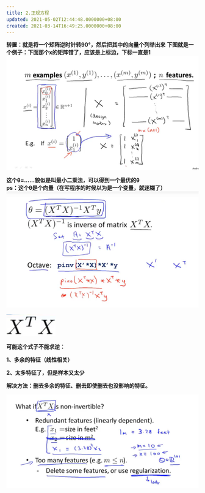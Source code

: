 ```yaml
---
title: 2.正规方程
updated: 2021-05-02T12:44:48.0000000+08:00
created: 2021-03-14T16:49:25.0000000+08:00
---
```


**转置：就是将一个矩阵逆时针转90°，然后把其中的向量个列举出来**
**下图就是一个例子：下面那个x的矩阵错了，应该是上标边，下标一直是1**
![image1](机器学习/基础/2、线性回归算法/resources/image1-1.png)

**这个θ=……貌似是叫最小二乘法，可以得到一个最优的θ  
ps：这个θ是个向量（在写程序的时候以为是一个变量，就迷糊了）**
![image2](机器学习/基础/2、线性回归算法/resources/image2-1.png)

![image3](机器学习/基础/2、线性回归算法/resources/image3-1.png)

**可能这个式子不能求逆：**

**1、多余的特征（线性相关）**

**2、太多特征了，但是样本又太少**

**解决方法：删去多余的特征、删去即使删去也没影响的特征。**

![image4](机器学习/基础/2、线性回归算法/resources/image4-1.png)
